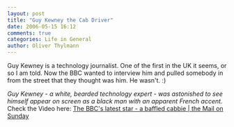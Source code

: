 ```yaml
---
layout: post
title: "Guy Kewney the Cab Driver"
date: 2006-05-15 16:12
comments: true
categories: Life in General
author: Oliver Thylmann
---
```




Guy Kewney is a technology journalist. One of the first in the UK it seems, or so I am told. Now the BBC wanted to interview him and pulled somebody in from the street that they thought was him. He wasn't. :)

*Guy Kewney - a white, bearded technology expert - was astonished to see himself appear on screen as a black man with an apparent French accent.* Check the Video here: [The BBC's latest star - a baffled cabbie | the Mail on Sunday](http://www.mailonsunday.co.uk/pages/live/articles/news/news.html?in_article_id=386136&amp;in_page_id=1770&amp;in_a_source=&amp;ct=5)







